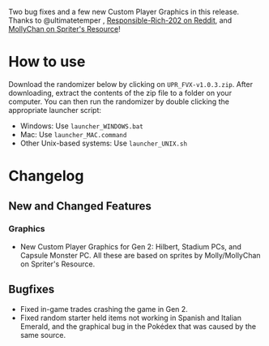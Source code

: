 Two bug fixes and a few new Custom Player Graphics in this release. Thanks to @ultimatetemper , [Responsible-Rich-202 on Reddit](https://www.reddit.com/r/PokemonROMhacks/comments/1dhv88b/comment/lnztj1m/), and [MollyChan on Spriter's Resource](https://www.spriters-resource.com/submitter/MollyChan/)!

# How to use

Download the randomizer below by clicking on `UPR_FVX-v1.0.3.zip`. After downloading, extract the contents of the zip file to a folder on your computer. You can then run the randomizer by double clicking the appropriate launcher script:

- Windows: Use `launcher_WINDOWS.bat`
- Mac: Use `launcher_MAC.command`
- Other Unix-based systems: Use `launcher_UNIX.sh`

# Changelog
## New and Changed Features
### Graphics
- New Custom Player Graphics for Gen 2: Hilbert, Stadium PCs, and Capsule Monster PC. All these are based on sprites by Molly/MollyChan on Spriter's Resource.

## Bugfixes
- Fixed in-game trades crashing the game in Gen 2.
- Fixed random starter held items not working in Spanish and Italian Emerald, and the graphical bug in the Pokédex that was caused by the same source.